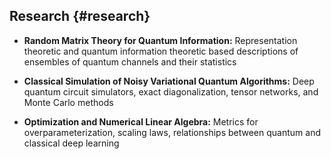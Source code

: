 ## Research {#research}

- **Random Matrix Theory for Quantum Information:** Representation theoretic and quantum information theoretic based descriptions of ensembles of quantum channels and their statistics

- **Classical Simulation of Noisy Variational Quantum Algorithms:** Deep quantum circuit simulators, exact diagonalization, tensor networks, and Monte Carlo methods

- **Optimization and Numerical Linear Algebra:** Metrics for overparameterization, scaling laws, relationships between quantum and classical deep learning
